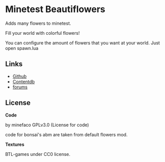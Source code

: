 # Minetest Beautiflowers

Adds many flowers to minetest.

Fill your world with colorful flowers!

You can configure the amount of flowers that you want at your world. Just open spawn.lua

## Links 

* [Github](https://github.com/minefaco/beautiflowers)
* [Contentdb](https://content.minetest.net/packages/1faco/beautiflowers/)
* [forums](https://forum.minetest.net/viewtopic.php?f=9&t=26318)

## License

__Code__

by minefaco GPLv3.0 (License for code)

code for bonsai's abm are taken from default flowers mod.

__Textures__

BTL-games under CC0 license.
